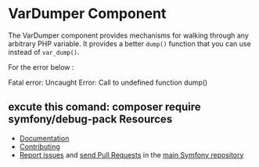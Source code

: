 VarDumper Component
===================

The VarDumper component provides mechanisms for walking through any arbitrary
PHP variable. It provides a better `dump()` function that you can use instead
of `var_dump()`.

For the error below :

Fatal error: Uncaught Error: Call to undefined function dump()

excute this comand:
composer require symfony/debug-pack
Resources
---------

 * [Documentation](https://symfony.com/doc/current/components/var_dumper/introduction.html)
 * [Contributing](https://symfony.com/doc/current/contributing/index.html)
 * [Report issues](https://github.com/symfony/symfony/issues) and
   [send Pull Requests](https://github.com/symfony/symfony/pulls)
   in the [main Symfony repository](https://github.com/symfony/symfony)
